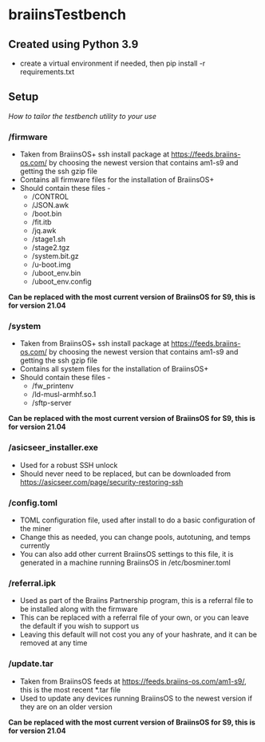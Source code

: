 # braiinsTestbench

## Created using Python 3.9
* create a virtual environment if needed, then pip install -r requirements.txt

## Setup
*How to tailor the testbench utility to your use*

### /firmware
* Taken from BraiinsOS+ ssh install package at https://feeds.braiins-os.com/ by choosing the newest version that contains am1-s9 and getting the ssh gzip file
* Contains all firmware files for the installation of BraiinsOS+
* Should contain these files - 
  * /CONTROL
  * /JSON.awk
  * /boot.bin
  * /fit.itb
  * /jq.awk
  * /stage1.sh
  * /stage2.tgz
  * /system.bit.gz
  * /u-boot.img
  * /uboot_env.bin
  * /uboot_env.config
  
**Can be replaced with the most current version of BraiinsOS for S9, this is for version 21.04**


### /system
* Taken from BraiinsOS+ ssh install package at https://feeds.braiins-os.com/ by choosing the newest version that contains am1-s9 and getting the ssh gzip file
* Contains all system files for the installation of BraiinsOS+
* Should contain these files - 
  * /fw_printenv
  * /ld-musl-armhf.so.1
  * /sftp-server

**Can be replaced with the most current version of BraiinsOS for S9, this is for version 21.04**


### /asicseer_installer.exe
* Used for a robust SSH unlock
* Should never need to be replaced, but can be downloaded from https://asicseer.com/page/security-restoring-ssh


### /config.toml
* TOML configuration file, used after install to do a basic configuration of the miner
* Change this as needed, you can change pools, autotuning, and temps currently
* You can also add other current BraiinsOS settings to this file, it is generated in a machine running BraiinsOS in /etc/bosminer.toml


### /referral.ipk
* Used as part of the Braiins Partnership program, this is a referral file to be installed along with the firmware
* This can be replaced with a referral file of your own, or you can leave the default if you wish to support us
* Leaving this default will not cost you any of your hashrate, and it can be removed at any time


### /update.tar
* Taken from BraiinsOS feeds at https://feeds.braiins-os.com/am1-s9/, this is the most recent *.tar file
* Used to update any devices running BraiinsOS to the newest version if they are on an older version

**Can be replaced with the most current version of BraiinsOS for S9, this is for version 21.04**
